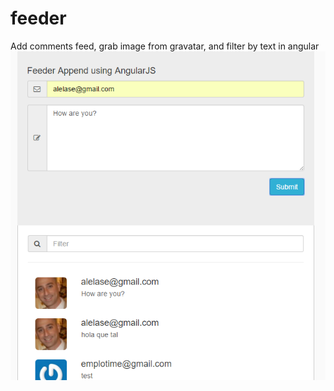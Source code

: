 # feeder
Add comments feed, grab image from gravatar, and filter by text in angular
![alt tag](https://raw.githubusercontent.com/alelase/feeder/master/feeder.png)
